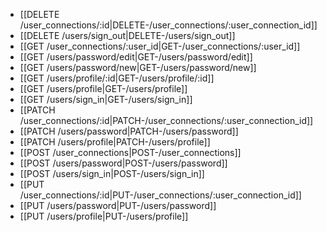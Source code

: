 * [[DELETE /user_connections/:id|DELETE-&#47;user_connections&#47;:user_connection_id]]
* [[DELETE /users/sign_out|DELETE-&#47;users&#47;sign_out]]
* [[GET /user_connections/:user_id|GET-&#47;user_connections&#47;:user_id]]
* [[GET /users/password/edit|GET-&#47;users&#47;password&#47;edit]]
* [[GET /users/password/new|GET-&#47;users&#47;password&#47;new]]
* [[GET /users/profile/:id|GET-&#47;users&#47;profile&#47;:id]]
* [[GET /users/profile|GET-&#47;users&#47;profile]]
* [[GET /users/sign_in|GET-&#47;users&#47;sign_in]]
* [[PATCH /user_connections/:id|PATCH-&#47;user_connections&#47;:user_connection_id]]
* [[PATCH /users/password|PATCH-&#47;users&#47;password]]
* [[PATCH /users/profile|PATCH-&#47;users&#47;profile]]
* [[POST /user_connections|POST-&#47;user_connections]]
* [[POST /users/password|POST-&#47;users&#47;password]]
* [[POST /users/sign_in|POST-&#47;users&#47;sign_in]]
* [[PUT /user_connections/:id|PUT-&#47;user_connections&#47;:user_connection_id]]
* [[PUT /users/password|PUT-&#47;users&#47;password]]
* [[PUT /users/profile|PUT-&#47;users&#47;profile]]